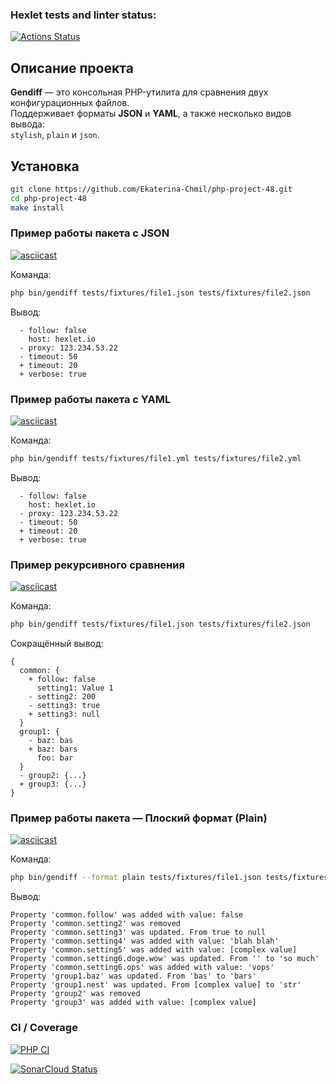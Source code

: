 ### Hexlet tests and linter status:
[![Actions Status](https://github.com/Ekaterina-Chmil/php-project-48/actions/workflows/hexlet-check.yml/badge.svg)](https://github.com/Ekaterina-Chmil/php-project-48/actions)

## Описание проекта

**Gendiff** — это консольная PHP-утилита для сравнения двух конфигурационных файлов.  
Поддерживает форматы **JSON** и **YAML**, а также несколько видов вывода:  
`stylish`, `plain` и `json`.

## Установка

```bash
git clone https://github.com/Ekaterina-Chmil/php-project-48.git
cd php-project-48
make install
```

### Пример работы пакета с JSON
[![asciicast](https://asciinema.org/a/AfwJIUHZqfiKabkb0pQ8BZHTg.svg)](https://asciinema.org/a/AfwJIUHZqfiKabkb0pQ8BZHTg)

Команда:

```bash
php bin/gendiff tests/fixtures/file1.json tests/fixtures/file2.json
```
Вывод:

```text
  - follow: false
    host: hexlet.io
  - proxy: 123.234.53.22
  - timeout: 50
  + timeout: 20
  + verbose: true
```
### Пример работы пакета с YAML
[![asciicast](https://asciinema.org/a/OU2ASVN2hxvhfWI0QP5i10x4O.svg)](https://asciinema.org/a/OU2ASVN2hxvhfWI0QP5i10x4O)

Команда:

```bash
php bin/gendiff tests/fixtures/file1.yml tests/fixtures/file2.yml
```
Вывод:

```text
  - follow: false
    host: hexlet.io
  - proxy: 123.234.53.22
  - timeout: 50
  + timeout: 20
  + verbose: true
```
### Пример рекурсивного сравнения
[![asciicast](https://asciinema.org/a/XGTOerq0yqmzHYzI5698WrtnH.svg)](https://asciinema.org/a/XGTOerq0yqmzHYzI5698WrtnH)

Команда:

```bash
php bin/gendiff tests/fixtures/file1.json tests/fixtures/file2.json
```

Сокращённый вывод:

```text
{
  common: {
    + follow: false
      setting1: Value 1
    - setting2: 200
    - setting3: true
    + setting3: null
  }
  group1: {
    - baz: bas
    + baz: bars
      foo: bar
  }
  - group2: {...}
  + group3: {...}
}
```
### Пример работы пакета — Плоский формат (Plain)
[![asciicast](https://asciinema.org/a/zygeE4MfPfQanFMHQLd4dKZ2z.svg)](https://asciinema.org/a/zygeE4MfPfQanFMHQLd4dKZ2z)

Команда:

```bash
php bin/gendiff --format plain tests/fixtures/file1.json tests/fixtures/file2.json
```

Вывод:

```text
Property 'common.follow' was added with value: false
Property 'common.setting2' was removed
Property 'common.setting3' was updated. From true to null
Property 'common.setting4' was added with value: 'blah blah'
Property 'common.setting5' was added with value: [complex value]
Property 'common.setting6.doge.wow' was updated. From '' to 'so much'
Property 'common.setting6.ops' was added with value: 'vops'
Property 'group1.baz' was updated. From 'bas' to 'bars'
Property 'group1.nest' was updated. From [complex value] to 'str'
Property 'group2' was removed
Property 'group3' was added with value: [complex value]
```

### CI / Coverage
[![PHP CI](https://github.com/Ekaterina-Chmil/php-project-48/actions/workflows/main.yml/badge.svg)](https://github.com/Ekaterina-Chmil/php-project-48/actions/workflows/main.yml)

[![SonarCloud Status](https://sonarcloud.io/api/project_badges/measure?project=Ekaterina-Chmil_php-project-48&metric=alert_status)](https://sonarcloud.io/summary/new_code?id=Ekaterina-Chmil_php-project-48)
